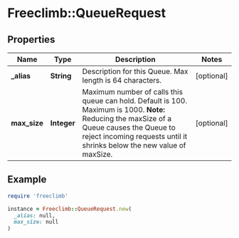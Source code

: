 # Freeclimb::QueueRequest

## Properties

| Name | Type | Description | Notes |
| ---- | ---- | ----------- | ----- |
| **_alias** | **String** | Description for this Queue. Max length is 64 characters. | [optional] |
| **max_size** | **Integer** | Maximum number of calls this queue can hold. Default is 100. Maximum is 1000. **Note:** Reducing the maxSize of a Queue causes the Queue to reject incoming requests until it shrinks below the new value of maxSize. | [optional] |

## Example

```ruby
require 'freeclimb'

instance = Freeclimb::QueueRequest.new(
  _alias: null,
  max_size: null
)
```

